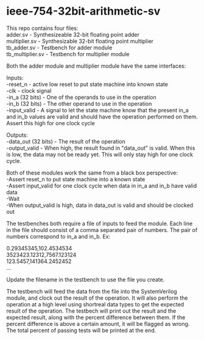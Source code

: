 # ieee-754-32bit-arithmetic-sv
This repo contains four files:  
  adder.sv - Synthesizeable 32-bit floating point adder  
  multiplier.sv - Synthesizable 32-bit floating point multiplier  
  tb_adder.sv - Testbench for adder module  
  tb_multiplier.sv - Testbench for multiplier module  
    
      
Both the adder module and multiplier module have the same interfaces:  
  
  Inputs:  
    -reset_n - active low reset to put state machine into known state  
    -clk - clock signal  
    -in_a (32 bits) - One of the operands to use in the operation  
    -in_b (32 bits) - The other operand to use in the operation  
    -input_valid - A signal to let the state machine know that the present in_a and in_b values are valid and should have the operation performed on them.
                  Assert this high for one clock cycle  
                    
  Outputs:  
    -data_out (32 bits) - The result of the operation  
    -output_valid - When high, the result found in "data_out" is valid. When this is low, the data may not be ready yet. This will only stay high for one clock cycle.  
  
Both of these modules work the same from a black box perspective:  
  -Assert reset_n to put state machine into a known state   
  -Assert input_valid for one clock cycle when data in in_a and in_b have valid data  
  -Wait  
  -When output_valid is high, data in data_out is valid and should be clocked out  
  
The testbenches both require a file of inputs to feed the module. Each line in the file should consist of a comma separated pair of numbers. The pair of numbers 
correspond to in_a and in_b. Ex:  

0.29345345,102.4534534  
3523423.12312,7567.123124  
123.5457,141364.2452452  
...  

Update the filename in the testbench to use the file you create.  

The testbench will feed the data from the file into the SystemVerilog module, and clock out the result of the operation. It will also perform the operation at a high level
using shortreal data types to get the expected result of the operation. The testbech will print out the result and the expected result, along with the percent difference
between them. If the percent difference is above a certain amount, it will be flagged as wrong. The total percent of passing tests will be printed at the end.
